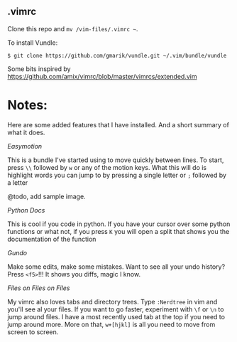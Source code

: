 .vimrc
--------

Clone this repo and `mv /vim-files/.vimrc ~`.

To install Vundle:
  
    $ git clone https://github.com/gmarik/vundle.git ~/.vim/bundle/vundle

Some bits inspired by https://github.com/amix/vimrc/blob/master/vimrcs/extended.vim


# Notes:

Here are some added features that I have installed. And a short summary of what it does.

*Easymotion*

This is a bundle I've started using to move quickly between lines. To start, press `\\` followed by `w` or any of the motion keys.
What this will do is highlight words you can jump to by pressing a single letter or `;` followed by a letter

@todo, add sample image.

*Python Docs*

This is cool if you code in python. If you have your cursor over some python functions or what not, if you press `K` you will open a split
that shows you the documentation of the function


*Gundo*

Make some edits, make some mistakes. Want to see all your undo history? Press `<f5>`!!!
It shows you diffs, magic I know.

*Files on Files on Files*

My vimrc also loves tabs and directory trees. Type `:Nerdtree` in vim and you'll see al your files.
If you want to go faster, experiment with `\f` or `\n` to jump around files. I have a most recently used tab at the top 
if you need to jump around more. More on that, `w+[hjkl]` is all you need to move from screen to screen.

